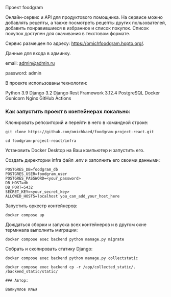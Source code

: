 Проект foodgram 

Онлайн-сервис и API для продуктового помощника. На сервисе можно добавлять рецепты, а 
также посмотреть рецепты других пользователей, добавить понравившиеся в избранное и список покупок.
Список покупок доступен для скачивания в текстовом формате.

Сервис размещен по адресу: https://omichfoodgram.hopto.org/. 

Данные для входа в админку.

email: admin@admin.ru

password: admin

В проекте использованы технологии:

Python 3.9
Django 3.2
Django Rest Framework 3.12.4
PostgreSQL
Docker
Gunicorn
Nginx
GitHub Actions


### Как запустить проект в контейнерах локально:

Клонировать репозиторий и перейти в него в командной строке:

```
git clone https://github.com/omichkaed/foodgram-project-react.git
```

```
cd foodgram-project-react/infra
```

Установить Docker Desktop на Ваш компьютер и запустить его.

Создать директории infra файл .env и заполнить его своими данными:

```
POSTGRES_DB=foodgram_db
POSTGRES_USER=foodgram_user
POSTGRES_PASSWORD=<your_password>
DB_HOST=db
DB_PORT=5432
SECRET_KEY=<your_secret_key>
ALLOWED_HOSTS=localhost you_can_add_your_host_here
```

Запустить оркестр контейнеров:

```
docker compose up
```

Дождаться сборки и запуска всех контейнеров и в другом окне терминала выполнить миграции:

```
docker compose exec backend python manage.py migrate 
```

Собрать и скопировать статику Django:

```
docker compose exec backend python manage.py collectstatic
```
```
docker compose exec backend cp -r /app/collected_static/. /backend_static/static/ 

### Автор:

Валиуллов Илья